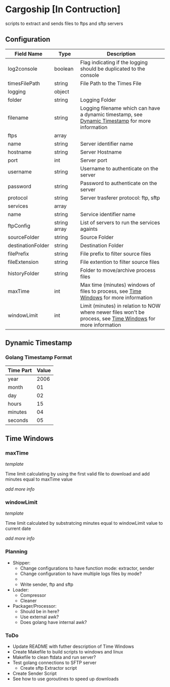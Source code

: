# Cargoship [In Contruction]
scripts to extract and sends files to ftps and sftp servers

## Configuration
| Field Name                | Type          | Description                                                                                                           |
|---------------------------|---------------|-----------------------------------------------------------------------------------------------------------------------|
| log2console               | boolean       | Flag indicating if the logging should be duplicated to the console                                                    |
| timesFilePath             | string        | File Path to the Times File                                                                                           |
| logging                   | object        |                                                                                                                       |
|        folder             | string        | Logging Folder                                                                                                        |
|        filename           | string        | Logging filename which can have a dynamic timestamp, see [Dynamic Timestamp](#dynamic-timestamp) for more information |
| ftps                      | array         |                                                                                                                       |
|     name                  | string        | Server identifier name                                                                                                |
|     hostname              | string        | Server Hostname                                                                                                       |
|     port                  | int           | Server port                                                                                                           |
|     username              | string        | Username to authenticate on the server                                                                                |
|     password              | string        | Password to authenticate on the server                                                                                |
|     protocol              | string        | Server trasferer protocol: ftp, sftp                                                                                  |
| services                  | array         |                                                                                                                       |
|         name              | string        | Service identifier name                                                                                               |
|         ftpConfig         | string array  | List of servers to run the services againts                                                                           |
|         sourceFolder      | string        | Source Folder                                                                                                         |
|         destinationFolder | string        | Destination Folder                                                                                                    |
|         filePrefix        | string        | File prefix to filter source files                                                                                    |
|         fileExtension     | string        | File extention to filter source files                                                                                 |
|         historyFolder     | string        | Folder to move/archive process files                                                                                  |
|         maxTime           | int           | Max time (minutes) windows of files to process, see [Time Windows](#time-windows) for more information                          |
|         windowLimit       | int           | Limit (minutes) in relation to NOW where newer files won't be process, see [Time Windows](#time-windows) for more information   |

## Dynamic Timestamp

### Golang Timestamp Format
| Time Part | Value |
|-----------|-------|
| year      | 2006  |
| month     | 01    |
| day       | 02    |
| hours     | 15    |
| minutes   | 04    |
| seconds   | 05    |

## Time Windows

### maxTime

_template_

Time limit calculating by using the first valid file to download and add minutes equal to maxTime value

_add more info_

### windowLimit

_template_

Time limit calculated by substratcing minutes equal to windowLimit value to current date

_add more info_

### Planning
- Shipper:
    - Change configurations to have function mode: extractor, sender
    - Change configuration to have multiple logs files by mode?
    - 
    - Write sender, ftp and sftp
- Loader:
    - Compressor
    - Cleaner
- Packager/Processor:
    - Should be in here?
    - Use external awk?
    - Does golang have internal awk?

### ToDo
- Update README with futher description of Time Windows
- Create Makefile to build scripts to windows and linux
- Makefile to clean ftdata and run server?
- Test golang connections to SFTP server
    - Create sftp Extractor script
- Create Sender Script
- See how to use goroutines to speed up downloads
